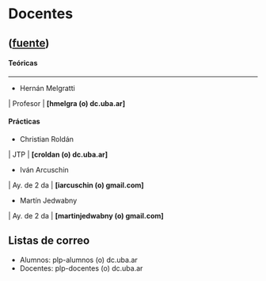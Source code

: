# Docentes
([fuente](https://campus.exactas.uba.ar/course/view.php?id=1059&section=3))
---
####  Teóricas  
  
---  
  
  * Hernán Melgratti 

|  Profesor  |  **[hmelgra (o) dc.uba.ar]**  
  
####  Prácticas  
  
  * Christian Roldán 

|  JTP  |  **[croldan (o) dc.uba.ar]**  
  
  * Iván Arcuschin 

|  Ay. de 2  da  |  **[iarcuschin (o) gmail.com]**  
  
  * Martín Jedwabny 

|  Ay. de 2  da  |  **[martinjedwabny (o) gmail.com]**  
  
##  Listas de correo

  * Alumnos: plp-alumnos (o) dc.uba.ar 
  * Docentes: plp-docentes (o) dc.uba.ar 

